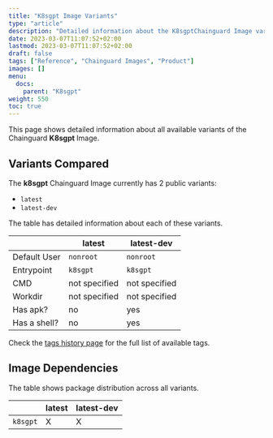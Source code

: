 ```yaml
---
title: "K8sgpt Image Variants"
type: "article"
description: "Detailed information about the K8sgptChainguard Image variants"
date: 2023-03-07T11:07:52+02:00
lastmod: 2023-03-07T11:07:52+02:00
draft: false
tags: ["Reference", "Chainguard Images", "Product"]
images: []
menu:
  docs:
    parent: "K8sgpt"
weight: 550
toc: true
---
```


This page shows detailed information about all available variants of the Chainguard **K8sgpt** Image.

## Variants Compared
The **k8sgpt** Chainguard Image currently has 2 public variants: 

- `latest`
- `latest-dev`

The table has detailed information about each of these variants.

|              | latest        | latest-dev    |
|--------------|---------------|---------------|
| Default User | `nonroot`     | `nonroot`     |
| Entrypoint   | `k8sgpt`      | `k8sgpt`      |
| CMD          | not specified | not specified |
| Workdir      | not specified | not specified |
| Has apk?     | no            | yes           |
| Has a shell? | no            | yes           |

Check the [tags history page](/chainguard/chainguard-images/reference/k8sgpt/tags_history/) for the full list of available tags.
## Image Dependencies
The table shows package distribution across all variants.

|          | latest | latest-dev |
|----------|--------|------------|
| `k8sgpt` | X      | X          |
